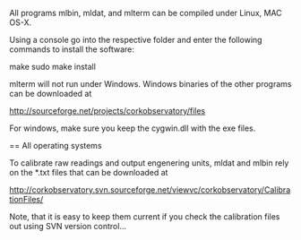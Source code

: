 All programs mlbin, mldat, and mlterm can be compiled under Linux, MAC OS-X.

Using a console go into the respective folder and enter the following commands to install the software:

make
sudo make install

mlterm will not run under Windows. Windows binaries of the other programs can be downloaded at 

http://sourceforge.net/projects/corkobservatory/files

For windows, make sure you keep the cygwin.dll with the exe files.

== All operating systems

To calibrate raw readings and output engenering units, mldat and mlbin rely on the *.txt files that can be downloaded at

http://corkobservatory.svn.sourceforge.net/viewvc/corkobservatory/CalibrationFiles/

Note, that it is easy to keep them current if you check the calibration files out using SVN version control...
